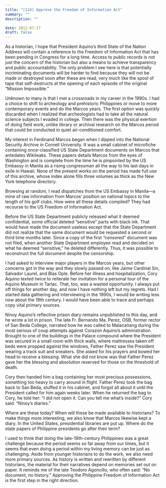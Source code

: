 ```yaml
---
title: "[124] Approve the Freedom of Information Act"
summary: ""
description: ""

date: 2012-07-17
draft: false
---
```


As a historian, I hope that President Aquino’s third State of the Nation Address will contain a reference to the Freedom of Information Act that has been pending in Congress for a long time. Access to public records is not just the concern of the historian but also a means to achieve transparency and public accountability. The only problem I see here is that potentially incriminating documents will be harder to find because they will not be made or destroyed soon after these are read, very much like the spool of tape that self-destructs at the opening of each episode of the original “Mission Impossible.”

Unknown to many is that I met a crossroads in my career in the 1990s. I had a choice to shift to archeology and prehistoric Philippines or move to more contemporary events and do the Marcos years. The first option was quickly discarded when I realized that archeologists had to take all the natural science subjects I evaded in college. Then there was the physical exertion of doing field work, unlike library or archival research on the Marcos period that could be conducted in quiet air-conditioned comfort.

My interest in Ferdinand Marcos began when I dipped into the National Security Archive in Cornell University. It was a small cabinet of microfiche containing once-classified US State Department documents on Marcos that antedates Wikileaks. These papers details Marcos from the eyes of Washington and is complete from the time he is pinpointed by the US Embassy in Manila as a rising congressman all the way to his last days in exile in Hawaii. None of the present works on the period has made full use of this archive, whose index alone fills three volumes as thick as the New York telephone directory.

Browsing at random, I read dispatches from the US Embassy in Manila—a mine of raw information from Marcos’ position on national topics to the length of his golf clubs. How were all these details compiled? They had recourse to the US Freedom of Information Act.

Before the US State Department publicly released what it deemed confidential, some official deleted “sensitive” parts with black ink. That would have made the document useless except that the State Department did not realize that the same document would be requested a second or third time months later. Since a copy of the first “censored” document was not filed, when another State Department employee read and decided on what he deemed “sensitive,” he deleted differently. Thus, it was possible to reconstruct the full document despite the censorship.

I had asked to interview major players in the Marcos years, but other concerns got in the way and they slowly passed on, like Jaime Cardinal Sin, Salvador Laurel, and Blas Ople. Before her illness and hospitalization, Cory Aquino texted twice to reiterate her invitation for a personal tour of the Aquino Museum in Tarlac. That, too, was a wasted opportunity. I always put off things for another day, and now I have nothing left but my regrets. Had I started data gathering and interviewing in the 1990s, I would be writing less now about the 19th century. I would have been able to trace and perhaps copy vital primary sources.

Ninoy Aquino’s reflective prison diary remains unpublished to this day, and he wrote a lot in prison. The late Fr. Bernando Ma. Perez, OSB, former rector of San Beda College, narrated how he was called to Malacañang during the most serious of coup attempts against Corazon Aquino’s administration. Brought to one of the buildings in the Palace compound where the President was secured in a small room with thick walls, where mattresses taken off beds were propped against the windows, Father Perez saw the President wearing a track suit and sneakers. She asked for his prayers and bowed her head to receive a blessing. What she did not know was that Father Perez gave her the blessing and absolution reserved for those on the threshold of death.

Cory then handed him a bag containing her most precious possessions, something too heavy to carry around in flight. Father Perez took the bag back to San Beda, stuffed it in his cabinet, and forgot all about it until the President called for him again weeks later. When he returned the bag to Cory, he told her: “I did not open it. Can you tell me what’s inside?” Cory said: “Ninoy’s diaries.”

Where are these today? When will these be made available to historians? To make things more interesting, we also know that Marcos likewise kept a diary. In the United States, presidential libraries are put up. Where do the state papers of Philippine presidents go after their term?

I used to think that doing the late-19th-century Philippines was a great challenge because the period seems so far away from our times, but it seems that even doing a period within my living memory can be just as challenging. Aside from younger historians to do the work, we also need more primary sources. As history is written and rewritten by different historians, the material for their narratives depend on memories set out on paper. It reminds me of the late Teodoro Agoncillo, who often said: “No document, no history.” Approving the Philippine Freedom of Information Act is the first step in the right direction.
